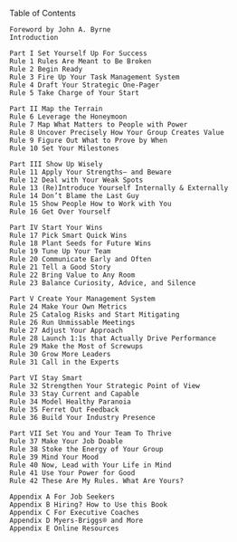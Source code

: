 Table of Contents

	 	
	Foreword by John A. Byrne	
	Introduction	
	 	
	Part I Set Yourself Up For Success	
	Rule 1 Rules Are Meant to Be Broken	
	Rule 2 Begin Ready	
	Rule 3 Fire Up Your Task Management System	
	Rule 4 Draft Your Strategic One-Pager	
	Rule 5 Take Charge of Your Start	
	 	
	Part II Map the Terrain	
	Rule 6 Leverage the Honeymoon	
	Rule 7 Map What Matters to People with Power	
	Rule 8 Uncover Precisely How Your Group Creates Value	
	Rule 9 Figure Out What to Prove by When	
	Rule 10 Set Your Milestones	
	 	
	Part III Show Up Wisely	
	Rule 11 Apply Your Strengths— and Beware	
	Rule 12 Deal with Your Weak Spots	
	Rule 13 (Re)Introduce Yourself Internally & Externally	
	Rule 14 Don’t Blame the Last Guy	
	Rule 15 Show People How to Work with You	
	Rule 16 Get Over Yourself	
	 	
	Part IV Start Your Wins	
	Rule 17 Pick Smart Quick Wins	
	Rule 18 Plant Seeds for Future Wins	
	Rule 19 Tune Up Your Team	
	Rule 20 Communicate Early and Often	
	Rule 21 Tell a Good Story	
	Rule 22 Bring Value to Any Room	
	Rule 23 Balance Curiosity, Advice, and Silence	
	 	
	Part V Create Your Management System	
	Rule 24 Make Your Own Metrics	
	Rule 25 Catalog Risks and Start Mitigating	
	Rule 26 Run Unmissable Meetings	
	Rule 27 Adjust Your Approach	
	Rule 28 Launch 1:1s that Actually Drive Performance	
	Rule 29 Make the Most of Screwups	
	Rule 30 Grow More Leaders	
	Rule 31 Call in the Experts	
	 	
	Part VI Stay Smart	
	Rule 32 Strengthen Your Strategic Point of View	
	Rule 33 Stay Current and Capable	
	Rule 34 Model Healthy Paranoia	
	Rule 35 Ferret Out Feedback	
	Rule 36 Build Your Industry Presence	
	 	
	Part VII Set You and Your Team To Thrive	
	Rule 37 Make Your Job Doable	
	Rule 38 Stoke the Energy of Your Group	
	Rule 39 Mind Your Mood	
	Rule 40 Now, Lead with Your Life in Mind	
	Rule 41 Use Your Power for Good	
	Rule 42 These Are My Rules. What Are Yours?	
	 	
	Appendix A For Job Seekers	
	Appendix B Hiring? How to Use this Book	
	Appendix C For Executive Coaches	
	Appendix D Myers-Briggs® and More	
	Appendix E Online Resources